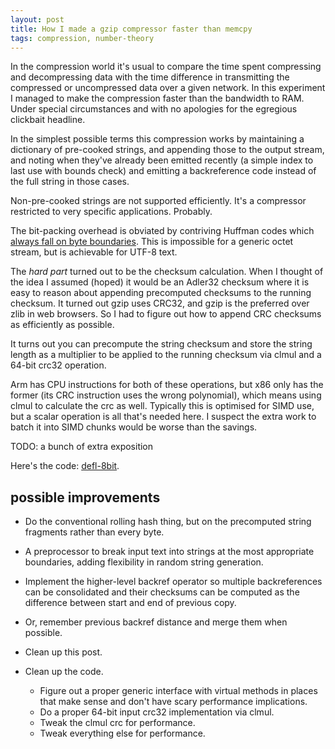 ```yaml
---
layout: post
title: How I made a gzip compressor faster than memcpy
tags: compression, number-theory
---
```

In the compression world it's usual to compare the time spent
compressing and decompressing data with the time difference in
transmitting the compressed or uncompressed data over a given network.
In this experiment I managed to make the compression faster than the
bandwidth to RAM.  Under special circumstances and with no apologies for
the egregious clickbait headline.

In the simplest possible terms this compression works by maintaining a
dictionary of pre-cooked strings, and appending those to the output
stream, and noting when they've already been emitted recently (a simple
index to last use with bounds check) and emitting a backreference code
instead of the full string in those cases.

Non-pre-cooked strings are not supported efficiently.  It's a compressor
restricted to very specific applications.  Probably.

The bit-packing overhead is obviated by contriving Huffman codes which
[always fall on byte boundaries][previously].  This is impossible for a
generic octet stream, but is achievable for UTF-8 text.

The _hard part_ turned out to be the checksum calculation.  When I
thought of the idea I assumed (hoped) it would be an Adler32 checksum
where it is easy to reason about appending precomputed checksums to the
running checksum.  It turned out gzip uses CRC32, and gzip is the
preferred over zlib in web browsers.  So I had to figure out how to
append CRC checksums as efficiently as possible.

It turns out you can precompute the string checksum and store the string
length as a multiplier to be applied to the running checksum via clmul
and a 64-bit crc32 operation.

Arm has CPU instructions for both of these operations, but x86 only has
the former (its CRC instruction uses the wrong polynomial), which means
using clmul to calculate the crc as well.  Typically this is optimised
for SIMD use, but a scalar operation is all that's needed here.  I
suspect the extra work to batch it into SIMD chunks would be worse than
the savings.

TODO: a bunch of extra exposition

Here's the code: [defl-8bit][].

## possible improvements
* Do the conventional rolling hash thing, but on the precomputed string
fragments rather than every byte.

* A preprocessor to break input text into strings at the most
  appropriate boundaries, adding flexibility in random string
  generation.

* Implement the higher-level backref operator so multiple backreferences
  can be consolidated and their checksums can be computed as the
  difference between start and end of previous copy.

* Or, remember previous backref distance and merge them when possible.

* Clean up this post.

* Clean up the code.
  - Figure out a proper generic interface with virtual methods in places
    that make sense and don't have scary performance implications.
  - Do a proper 64-bit input crc32 implementation via clmul.
  - Tweak the clmul crc for performance.
  - Tweak everything else for performance.

[previously]: </more-efficient-nonsense-text/>
[defl-8bit]: <https://github.com/sh1boot/defl-8bit>
